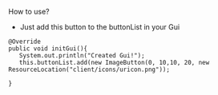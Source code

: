 How to use?
- Just add this button to the buttonList in your Gui
 ```
 @Override
 public void initGui(){
    System.out.println("Created Gui!");
    this.buttonList.add(new ImageButton(0, 10,10, 20, new ResourceLocation("client/icons/uricon.png"));
    
 }
 ```
